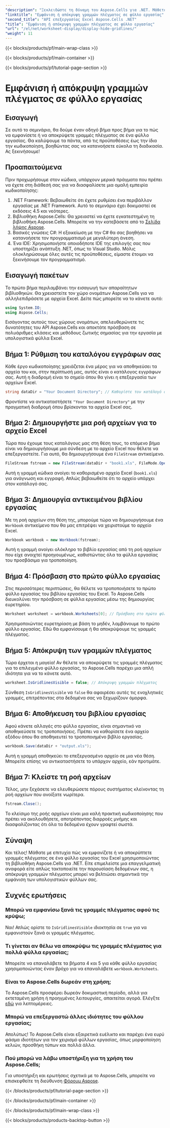 ```yaml
---
"description": "Ξεκλειδώστε τη δύναμη του Aspose.Cells για .NET. Μάθετε να αποκρύπτετε γραμμές πλέγματος σε φύλλα εργασίας του Excel, κάνοντας τα δεδομένα σας πιο ελκυστικά οπτικά."
"linktitle": "Εμφάνιση ή απόκρυψη γραμμών πλέγματος σε φύλλο εργασίας"
"second_title": "API επεξεργασίας Excel Aspose.Cells .NET"
"title": "Εμφάνιση ή απόκρυψη γραμμών πλέγματος σε φύλλο εργασίας"
"url": "/el/net/worksheet-display/display-hide-gridlines/"
"weight": 11
---
```


{{< blocks/products/pf/main-wrap-class >}}

{{< blocks/products/pf/main-container >}}

{{< blocks/products/pf/tutorial-page-section >}}

# Εμφάνιση ή απόκρυψη γραμμών πλέγματος σε φύλλο εργασίας

## Εισαγωγή
Σε αυτό το σεμινάριο, θα δούμε έναν οδηγό βήμα προς βήμα για το πώς να εμφανίσετε ή να αποκρύψετε γραμμές πλέγματος σε ένα φύλλο εργασίας. Θα καλύψουμε τα πάντα, από τις προϋποθέσεις έως την ίδια την κωδικοποίηση, βοηθώντας σας να κατανοήσετε εύκολα τη διαδικασία. Ας ξεκινήσουμε!
## Προαπαιτούμενα
Πριν προχωρήσουμε στον κώδικα, υπάρχουν μερικά πράγματα που πρέπει να έχετε στη διάθεσή σας για να διασφαλίσετε μια ομαλή εμπειρία κωδικοποίησης:
1. .NET Framework: Βεβαιωθείτε ότι έχετε ρυθμίσει ένα περιβάλλον εργασίας με .NET Framework. Αυτό το σεμινάριο έχει δοκιμαστεί σε εκδόσεις 4.5 και νεότερες.
2. Βιβλιοθήκη Aspose.Cells: Θα χρειαστεί να έχετε εγκατεστημένη τη βιβλιοθήκη Aspose.Cells. Μπορείτε να την κατεβάσετε από το [Σελίδα λήψης Aspose](https://releases.aspose.com/cells/net/).
3. Βασικές γνώσεις C#: Η εξοικείωση με την C# θα σας βοηθήσει να κατανοήσετε τον προγραμματισμό με μεγαλύτερη άνεση.
4. Ένα IDE: Χρησιμοποιήστε οποιοδήποτε IDE της επιλογής σας που υποστηρίζει ανάπτυξη .NET, όπως το Visual Studio.
Μόλις ολοκληρώσουμε όλες αυτές τις προϋποθέσεις, είμαστε έτοιμοι να ξεκινήσουμε τον προγραμματισμό.
## Εισαγωγή πακέτων
Το πρώτο βήμα περιλαμβάνει την εισαγωγή των απαραίτητων βιβλιοθηκών. Θα χρειαστείτε τον χώρο ονομάτων Aspose.Cells για να αλληλεπιδράσετε με αρχεία Excel. Δείτε πώς μπορείτε να το κάνετε αυτό:
```csharp
using System.IO;
using Aspose.Cells;
```
Εισάγοντας αυτούς τους χώρους ονομάτων, απελευθερώνετε τις δυνατότητες του API Aspose.Cells και αποκτάτε πρόσβαση σε πολυάριθμες κλάσεις και μεθόδους ζωτικής σημασίας για την εργασία με υπολογιστικά φύλλα Excel.
## Βήμα 1: Ρύθμιση του καταλόγου εγγράφων σας
Κάθε έργο κωδικοποίησης χρειάζεται ένα μέρος για να αποθηκεύσει τα αρχεία του και, στην περίπτωσή μας, αυτός είναι ο κατάλογος εγγράφων σας. Αυτή η διαδρομή είναι το σημείο όπου θα γίνει η επεξεργασία των αρχείων Excel.
```csharp
string dataDir = "Your Document Directory"; // Καθορίστε τον κατάλογό σας εδώ
```
Φροντίστε να αντικαταστήσετε `"Your Document Directory"` με την πραγματική διαδρομή όπου βρίσκονται τα αρχεία Excel σας.
## Βήμα 2: Δημιουργήστε μια ροή αρχείων για το αρχείο Excel
Τώρα που έχουμε τους καταλόγους μας στη θέση τους, το επόμενο βήμα είναι να δημιουργήσουμε μια σύνδεση με το αρχείο Excel που θέλετε να επεξεργαστείτε. Για αυτό, θα δημιουργήσουμε ένα `FileStream` αντικείμενο.
```csharp
FileStream fstream = new FileStream(dataDir + "book1.xls", FileMode.Open);
```
Αυτή η γραμμή κώδικα ανοίγει το καθορισμένο αρχείο Excel (`book1.xls`) για ανάγνωση και εγγραφή. Απλώς βεβαιωθείτε ότι το αρχείο υπάρχει στον κατάλογό σας.
## Βήμα 3: Δημιουργία αντικειμένου βιβλίου εργασίας
Με τη ροή αρχείων στη θέση της, μπορούμε τώρα να δημιουργήσουμε ένα `Workbook` αντικείμενο που θα μας επιτρέψει να χειριστούμε το αρχείο Excel.
```csharp
Workbook workbook = new Workbook(fstream);
```
Αυτή η γραμμή ανοίγει ολόκληρο το βιβλίο εργασίας από τη ροή αρχείων που είχε ανοιχτεί προηγουμένως, καθιστώντας όλα τα φύλλα εργασίας του προσβάσιμα για τροποποίηση.
## Βήμα 4: Πρόσβαση στο πρώτο φύλλο εργασίας
Στις περισσότερες περιπτώσεις, θα θέλετε να τροποποιήσετε το πρώτο φύλλο εργασίας του βιβλίου εργασίας του Excel. Το Aspose.Cells διευκολύνει την πρόσβαση σε φύλλα εργασίας μέσω της δημιουργίας ευρετηρίου.
```csharp
Worksheet worksheet = workbook.Worksheets[0]; // Πρόσβαση στο πρώτο φύλλο εργασίας
```
Χρησιμοποιώντας ευρετηρίαση με βάση το μηδέν, λαμβάνουμε το πρώτο φύλλο εργασίας. Εδώ θα εμφανίσουμε ή θα αποκρύψουμε τις γραμμές πλέγματος.
## Βήμα 5: Απόκρυψη των γραμμών πλέγματος
Τώρα έρχεται η μαγεία! Αν θέλετε να αποκρύψετε τις γραμμές πλέγματος για το επιλεγμένο φύλλο εργασίας, το Aspose.Cells παρέχει μια απλή ιδιότητα για να το κάνετε αυτό.
```csharp
worksheet.IsGridlinesVisible = false; // Απόκρυψη γραμμών πλέγματος
```
Σύνθεση `IsGridlinesVisible` να `false` θα αφαιρέσει αυτές τις ενοχλητικές γραμμές, επιτρέποντας στα δεδομένα σας να ξεχωρίζουν όμορφα.
## Βήμα 6: Αποθήκευση του βιβλίου εργασίας
Αφού κάνετε αλλαγές στο φύλλο εργασίας, είναι σημαντικό να αποθηκεύσετε τις τροποποιήσεις. Πρέπει να καθορίσετε ένα αρχείο εξόδου όπου θα αποθηκευτεί το τροποποιημένο βιβλίο εργασίας.
```csharp
workbook.Save(dataDir + "output.xls");
```
Αυτή η γραμμή αποθηκεύει το επεξεργασμένο αρχείο σε μια νέα θέση. Μπορείτε επίσης να αντικαταστήσετε το υπάρχον αρχείο, εάν προτιμάτε.
## Βήμα 7: Κλείστε τη ροή αρχείων
Τέλος, μην ξεχάσετε να ελευθερώσετε πόρους συστήματος κλείνοντας τη ροή αρχείων που ανοίξατε νωρίτερα.
```csharp
fstream.Close();
```
Το κλείσιμο της ροής αρχείων είναι μια καλή πρακτική κωδικοποίησης που πρέπει να ακολουθήσετε, αποτρέποντας διαρροές μνήμης και διασφαλίζοντας ότι όλα τα δεδομένα έχουν γραφτεί σωστά.
## Σύναψη
Και τέλος! Μάθατε με επιτυχία πώς να εμφανίζετε ή να αποκρύπτετε γραμμές πλέγματος σε ένα φύλλο εργασίας του Excel χρησιμοποιώντας τη βιβλιοθήκη Aspose.Cells για .NET. Είτε επιμελείστε μια επαγγελματική αναφορά είτε απλώς τακτοποιείτε την παρουσίαση δεδομένων σας, η απόκρυψη γραμμών πλέγματος μπορεί να βελτιώσει σημαντικά την εμφάνιση των υπολογιστικών φύλλων σας. 
## Συχνές ερωτήσεις
### Μπορώ να εμφανίσω ξανά τις γραμμές πλέγματος αφού τις κρύψω;
Ναι! Απλώς ορίστε το `IsGridlinesVisible` ιδιοκτησία σε `true` για να εμφανιστούν ξανά οι γραμμές πλέγματος.
### Τι γίνεται αν θέλω να αποκρύψω τις γραμμές πλέγματος για πολλά φύλλα εργασίας;
Μπορείτε να επαναλάβετε τα βήματα 4 και 5 για κάθε φύλλο εργασίας χρησιμοποιώντας έναν βρόχο για να επαναλάβετε `workbook.Worksheets`.
### Είναι το Aspose.Cells δωρεάν στη χρήση;
Το Aspose.Cells προσφέρει δωρεάν δοκιμαστική περίοδο, αλλά για εκτεταμένη χρήση ή προηγμένες λειτουργίες, απαιτείται αγορά. Ελέγξτε [εδώ](https://purchase.aspose.com/buy) για λεπτομέρειες.
### Μπορώ να επεξεργαστώ άλλες ιδιότητες του φύλλου εργασίας;
Απολύτως! Το Aspose.Cells είναι εξαιρετικά ευέλικτο και παρέχει ένα ευρύ φάσμα ιδιοτήτων για τον χειρισμό φύλλων εργασίας, όπως μορφοποίηση κελιών, προσθήκη τύπων και πολλά άλλα.
### Πού μπορώ να λάβω υποστήριξη για τη χρήση του Aspose.Cells;
Για υποστήριξη και ερωτήσεις σχετικά με το Aspose.Cells, μπορείτε να επισκεφθείτε τη διεύθυνση [Φόρουμ Aspose](https://forum.aspose.com/c/cells/9).


{{< /blocks/products/pf/tutorial-page-section >}}

{{< /blocks/products/pf/main-container >}}

{{< /blocks/products/pf/main-wrap-class >}}

{{< blocks/products/products-backtop-button >}}